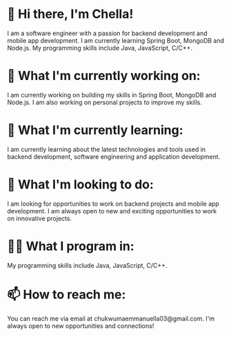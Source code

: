 <h1><b>👋 Hi there, I'm Chella!</b></h1>
I am a software engineer with a passion for backend development and mobile app development. I am currently learning Spring Boot, MongoDB and Node.js. My programming skills include Java, JavaScript, C/C++.

<h1><b>🔭 What I'm currently working on:</b></h1>
I am currently working on building my skills in Spring Boot, MongoDB and Node.js. I am also working on personal projects to improve my skills.

<h1><b>🌱 What I'm currently learning:</b></h1>
I am currently learning about the latest technologies and tools used in backend development, software engineering and application development.

<h1><b>💞️ What I'm looking to do:</b></h1>
I am looking for opportunities to work on backend projects and mobile app development. I am always open to new and exciting opportunities to work on innovative projects.

<h1><b>👩‍💻 What I program in:</b></h1>
My programming skills include Java, JavaScript, C/C++.

<h1><b>📫 How to reach me:</b></h1>
You can reach me via email at chukwumaemmanuella03@gmail.com. I'm always open to new opportunities and connections!

<!---
ch3lla/ch3lla is a ✨ special ✨ repository because its `README.md` (this file) appears on your GitHub profile.
You can click the Preview link to take a look at your changes.
--->
